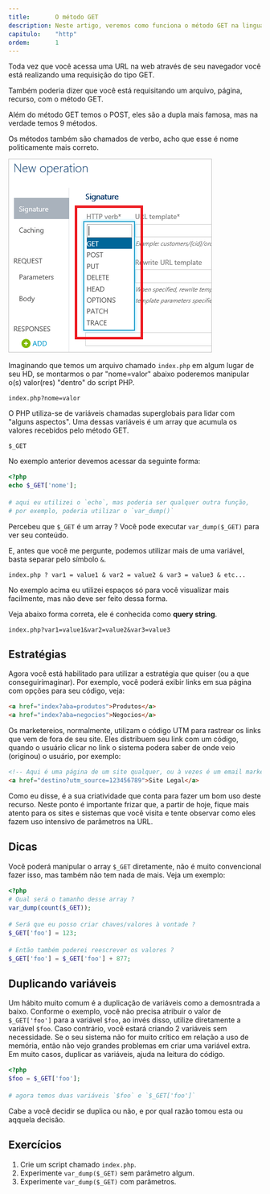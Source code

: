 ```yaml
---
title:       O método GET
description: Neste artigo, veremos como funciona o método GET na linguagem PHP
capitulo:    "http"
ordem:       1
---
```


Toda vez que você acessa uma URL na web através de seu navegador você está realizando uma requisição do tipo GET.

Também poderia dizer que você está requisitando um arquivo, página, recurso, com o método GET.

Além do método GET temos o POST, eles são a dupla mais famosa, mas na verdade temos 9 métodos.

Os métodos também são chamados de verbo, acho que esse é nome politicamente mais correto.

![](http-method.PNG)


Imaginando que temos um arquivo chamado `index.php` em algum lugar de seu HD, se montarmos o par "nome=valor" abaixo
poderemos manipular o(s) valor(res) "dentro" do script PHP.

    index.php?nome=valor


O PHP utiliza-se de variáveis chamadas superglobais para lidar com "alguns aspectos". Uma dessas variáveis é um array
que acumula os valores recebidos pelo método GET.

    $_GET

No exemplo anterior devemos acessar da seguinte forma:

```php
<?php
echo $_GET['nome'];

# aqui eu utilizei o `echo`, mas poderia ser qualquer outra função, 
# por exemplo, poderia utilizar o `var_dump()`
```

Percebeu que `$_GET` é um array ? Você pode executar `var_dump($_GET)` para ver seu conteúdo.

E, antes que você me pergunte, podemos utilizar mais de uma variável, basta separar pelo símbolo `&`.

    index.php ? var1 = value1 & var2 = value2 & var3 = value3 & etc...

No exemplo acima eu utilizei espaços só para você visualizar mais facilmente, mas não deve ser feito dessa forma.

Veja abaixo forma correta, ele é conhecida como __query string__.

    index.php?var1=value1&var2=value2&var3=value3


## Estratégias

Agora você está habilitado para utilizar a estratégia que quiser (ou a que conseguirimaginar). Por exemplo, você poderá 
exibir links em sua página com opções para seu código, veja:

```html
<a href="index?aba=produtos">Produtos</a>
<a href="index?aba=negocios">Negocios</a>
```

Os marketereios, normalmente, utilizam o código UTM para rastrear os links que vem de fora de seu site. Eles distribuem
seu link com um código, quando o usuário clicar no link o sistema podera saber de onde veio (originou) o usuário, por 
exemplo:

```html
<!-- Aqui é uma página de um site qualquer, ou à vezes é um email marketing -->
<a href="destino?utm_source=123456789">Site Legal</a>
```

Como eu disse, é a sua criatividade que conta para fazer um bom uso deste recurso. Neste ponto é importante frizar que,
a partir de hoje, fique mais atento para os sites e sistemas que você visita e tente observar como eles fazem uso intensivo
de parâmetros na URL.


## Dicas

Você poderá manipular o array `$_GET` diretamente, não é muito convencional fazer isso, mas também não tem nada
de mais. Veja um exemplo:

```php
<?php
# Qual será o tamanho desse array ?
var_dump(count($_GET));

# Será que eu posso criar chaves/valores à vontade ?
$_GET['foo'] = 123;

# Então também poderei reescrever os valores ?
$_GET['foo'] = $_GET['foo'] + 877;
```


## Duplicando variáveis

Um hábito muito comum é a duplicação de variáveis como a demosntrada a baixo. Conforme o exemplo, você não precisa 
atribuir o valor de `$_GET['foo']` para a variável `$foo`, ao invés disso, utilize diretamente a variável `$foo`.
Caso contrário, você estará criando 2 variáveis sem necessidade. Se o seu sistema não for muito crítico em relação a
uso de memória, então não vejo grandes problemas em criar uma variável extra. Em muito casos, duplicar as variáveis,
ajuda na leitura do código.

```php
<?php
$foo = $_GET['foo'];

# agora temos duas variáveis `$foo` e `$_GET['foo']`
```

Cabe a você decidir se duplica ou não, e por qual razão tomou esta ou aqquela decisão.


## Exercícios

1. Crie um script chamado `index.php`.
2. Experimente `var_dump($_GET)` sem parâmetro algum.
3. Experimente `var_dump($_GET)` com parâmetros.

